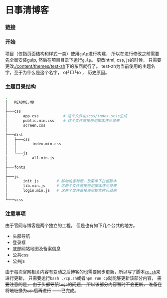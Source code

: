 # 日事清博客

### [链接](https://www.rishiqing.com/blog)

### 开始

项目（仅指页面结构和样式一类）使用`gulp`进行构建， 所以在进行修改之前需要先全局安装gulp, 然后在项目目录下运行`gulp`。 更改html, css, js的时候， 只需要更改[./content/themes/test-zh](./content/themes/test-zh)下的东西就行了。 test-zh为当前使用的主题名字，至于为什么是这个名字， o(╯□╰)o ， 历史原因。

### 主题目录结构

```bash
.
│   README.MD
│
├───css
│       app.css           # 这个文件由scss/index.scss生成
│       public.min.css    # 这个文件直接使用脚本拷贝过来
│       screen.css
│
├───dist
│   ├───css
│   │       index.min.css
│   │
│   └───js
│           all.min.js
│
├───fonts
│
├───js
│       init.js        # 移动设备判断，及菜单下拉框脚本
│       lib.min.js     # 这两个文件直接使用脚本拷贝过来
│       login.min.js   # 这两个文件直接使用脚本拷贝过来
│
└───scss
```
### 注意事项
由于官网与博客是两个独立的工程， 但是也有如下几个公共的地方。

* 头部导航
* 登录框
* 底部网站地图及备案信息
* 公共css
* 公共js

由于每次官网相关内容有变动之后博客的也需要同步更新，所以写了脚本[`cp.sh`](./cp.sh)来进行更新， 只需要运行`bash ./cp.sh`或者`npm run cp`就能够更新该部分内容， ~~需要注意的是， 由于头部导航`logo`的问题， 所以该部分内容暂时不会更新， 准备在将地址换为`cdn`后再进行~~ ——已完成。

